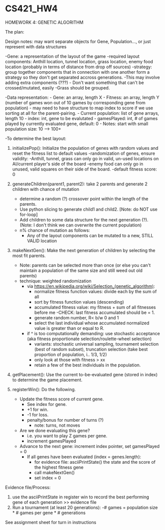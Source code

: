 # CS421_HW4
HOMEWORK 4: GENETIC ALGORITHM

The plan:

Design notes: may want separate objects for Gene, Population..., or just represent with data structures

-Gene: a representation of the layout of the game
	-required layout components: Anthill location, tunnel location, grass location, enemy food location (probably in terms of distance from drop off sources)
	-strategy: group together components that in connection with one another form a strategy so they don't get separated accross generations.
		-This may involve adding extra components (???)
			- Don't want something that can't be crossed/mutated, easily
		-Grass should be grouped.

-Data representation:
	- Gene: an array, length X
	- Fitness: an array, length Y (number of games won out of 10 games by corresponding gene from population)
		- may need to have structure to map index to score if we use sorting at all for the parent-pairing.
	- Current population: list of gene arrays, length 10
	- index: int, gene to be evalutated
	- gamesPlayed: int, # of games played by currently evaluated gene, default: 0
	- Notes:
		start with small population size: 10 --> 100+
	
-To determine the best layout:

1. initializePop(): Initialize the population of genes with random values and reset the fitness list to default values
	-randomization of genes, ensure validity: 
		-Anthill, tunnel, grass can only go in valid, un-used locations on AI/current player's side of the board
		-enemy food can only go in unused, valid squares on their side of the board.
	-default fitness score: 0

2. generateChildren(parent1, parent2): take 2 parents and generate 2 children with chance of mutation
	- determine a random (?) crossover point within the length of the parents.
	- Use python slicing to generate child1 and child2. [Note: do NOT use for-loop]
	- Add children to some data structure for the next generation (?). (Note: I don't think we can overwrite the current population)
	- n% chance of mutation as follows:
		- Any of the layout components can be mutated to a new, STILL VALID location

3. makeNextGen(): Make the next generation of children by selecting the most fit parents.
	- Note: parents can be selected more than once (or else you can't maintain a population of the same  size and still weed out old parents)
	- technique: weighted randomization
		- via https://en.wikipedia.org/wiki/Selection_(genetic_algorithm):
			- normalize fitness function values: divide each by the sum of all
			- sort by fitness function values (descending)
			- accumulated fitness value: my fitness + sum of all fitnesses before me
				-CHECK: last fitness accumulated should be = 1.
			- generate random number, R< b/w 0 and 1
			- select the last individual whose accumulated normalized value is greater than or equal to R.
		- if ^ is too computationally demanding: use stochastic acceptance (aka fitness proportionate selection/roulette-wheel selection)
			- variants: stochastic universal sampling, tournament selection (best of random subset), truncation selection (take best proportion of population, i.. 1/3, 1/2)
			- only look at those with fitness > xx
			- retain a few of the best individuals in the population. 

4. getPlacement(): Use the current to-be-evaluated gene (stored in index) to determine the game placement.

5. registerWin(): Do the following.
	- Update the fitness score of current gene.
		- See index for gene.
		- +1 for win.
		- -1 for loss.
		- penalty/bonus for number of turns (?)
			- note: turns, not moves
	- Are we done evaluating this gene?
		- i.e. you want to play Z games per gene.
		- increment gamesPlayed
	- Advance to the next gene: increment index pointer, set gamesPlayed = 0
		- If all genes have been evaluated (index = genes.length):
			- for evidence file: asciiPrintState() the state and the score of the highest fitness gene
			- call makeNextGen()
			- set index = 0

Evidence file/Process: 

1. use the asciiPrintState in register win to record the best performing gene of each generation >> evidence file
2. Run a tournament (at least 20 generations):
	-# games = population size * # games per gene * # generations

See assignment sheet for turn in instructions

